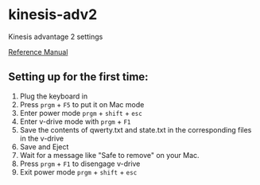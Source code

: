 # kinesis-adv2
Kinesis advantage 2 settings

[Reference Manual](https://kinesis-ergo.com/wp-content/uploads/Adv2-Users-Manual-01-07-19_us.pdf)

## Setting up for the first time:
1. Plug the keyboard in
2. Press `prgm` + `F5` to put it on Mac mode
3. Enter power mode `prgm` + `shift` + `esc`
4. Enter v-drive mode with `prgm` + `F1`
5. Save the contents of qwerty.txt and state.txt in the corresponding files in the v-drive
6. Save and Eject
7. Wait for a message like "Safe to remove" on your Mac.
8. Press `prgm` + `F1` to disengage v-drive
9. Exit power mode `prgm` + `shift` + `esc`
